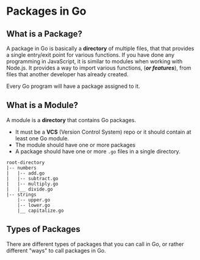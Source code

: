 # Packages in Go

## What is a Package?

A package in Go is basically a **directory** of multiple files, that that provides a single entry/exit point for various functions.
If you have done any programming in JavaScript, it is similar to modules when working with Node.js. It provides a way to import various functions, (**_or features_**), from files that another developer has already created.

Every Go program will have a package assigned to it.

## What is a Module?

A module is a **directory** that contains Go packages.

- It must be a **VCS** (Version Control System) repo or it should contain at least one Go module.
- The module should have one or more packages
- A package should have one or more `.go` files in a single directory.

```
root-directory
|-- numbers
|   |-- add.go
|   |-- subtract.go
|   |-- multiply.go
|   |__ divide.go
|-- strings
    |-- upper.go
    |-- lower.go
    |__ capitalize.go
```

## Types of Packages

There are different types of packages that you can call in Go, or rather different "ways" to call packages in Go.

